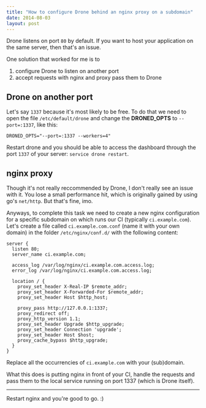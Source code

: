 ```yaml
---
title: "How to configure Drone behind an nginx proxy on a subdomain"
date: 2014-08-03
layout: post
---
```



Drone listens on port `80` by default.
If you want to host your application on the same server, then that's an issue.

One solution that worked for me is to

1. configure Drone to listen on another port
2. accept requests with nginx and proxy pass them to Drone





## Drone on another port

Let's say `1337` because it's most likely to be free.
To do that we need to open the file `/etc/default/drone` and change the **DRONED_OPTS** to `--port=:1337`, like this:

```
DRONED_OPTS="--port=:1337 --workers=4"
```

Restart drone and you should be able to access the dashboard through the port `1337` of your server: `service drone restart`.





## nginx proxy

Though it's not really reccommended by Drone, I don't really see an issue with it. You lose a small performance hit, which is originally gained by using go's `net/http`. But that's fine, imo.

Anyways, to complete this task we need to create a new nginx configuration for a specific subdomain on which runs our CI (typically `ci.example.com`).
Let's create a file called `ci.example.com.conf` (name it with your own domain) in the folder `/etc/nginx/conf.d/` with the following content:

```
server {
  listen 80;
  server_name ci.example.com;

  access_log /var/log/nginx/ci.example.com.access.log;
  error_log /var/log/nginx/ci.example.com.access.log;

  location / {
    proxy_set_header X-Real-IP $remote_addr;
    proxy_set_header X-Forwarded-For $remote_addr;
    proxy_set_header Host $http_host;

    proxy_pass http://127.0.0.1:1337;
    proxy_redirect off;
    proxy_http_version 1.1;
    proxy_set_header Upgrade $http_upgrade;
    proxy_set_header Connection 'upgrade';
    proxy_set_header Host $host;
    proxy_cache_bypass $http_upgrade;
  }
}
```

Replace all the occurrencies of `ci.example.com` with your (sub)domain.

What this does is putting nginx in front of your CI, handle the requests and pass them to the local service running on port 1337 (which is Drone itself).

---

Restart nginx and you're good to go. :)
